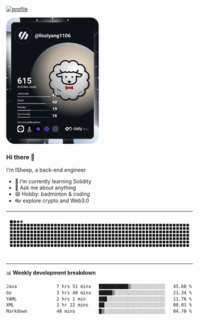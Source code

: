 [![profile](https://user-images.githubusercontent.com/54968314/208005045-e4b42f3b-833d-4242-bfcc-e764865553a2.svg)](https://www.calligrapher.ai/)

<a href="https://app.daily.dev/linziyang1106"><img src="/devcard.png" width="250" alt="ISheep's Dev Card"/></a>

### Hi there 🐏

I'm ISheep, a back-end engineer

- 🔭 I’m currently learning Solidity
- 💬 Ask me about anything
- 😄 Hobby: badminton & coding
- 👓 explore crypto and Web3.0

-------

![](https://raw.githubusercontent.com/ISheepp/ISheepp/output/github-contribution-grid-snake.svg)

-------

📊 **Weekly development breakdown**
<!--START_SECTION:waka-->

```txt
Java               7 hrs 51 mins   ███████████▒░░░░░░░░░░░░░   45.60 %
Go                 3 hrs 40 mins   █████▒░░░░░░░░░░░░░░░░░░░   21.34 %
YAML               2 hrs 1 min     ███░░░░░░░░░░░░░░░░░░░░░░   11.76 %
XML                1 hr 22 mins    ██░░░░░░░░░░░░░░░░░░░░░░░   08.01 %
Markdown           48 mins         █▒░░░░░░░░░░░░░░░░░░░░░░░   04.70 %
```

<!--END_SECTION:waka-->
